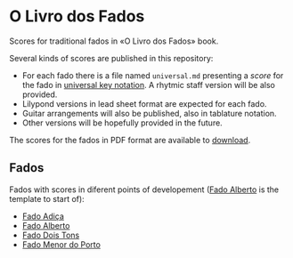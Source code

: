 O Livro dos Fados
=================

Scores for traditional fados in «O Livro dos Fados» book.

Several kinds of scores are published in this repository:

 * For each fado there is a file named `universal.md` presenting a _score_ for
   the fado in [universal key notation](Notation.md). A rhytmic staff version
   will be also provided.
 * Lilypond versions in lead sheet format are expected for each fado.
 * Guitar arrangements will also be published, also in tablature notation.
 * Other versions will be hopefully provided in the future.

The scores for the fados in PDF format are available to
[download](https://drive.google.com/folderview?id=0B32WHoIFa3yTWnpjQkNvaGFWSnc).

Fados
-----

Fados with scores in diferent points of developement
([Fado Alberto](Fados/Fado%20Alberto) is the template to start of):

* [Fado Adiça](Fados/Fado%20Adiça)
* [Fado Alberto](Fados/Fado%20Alberto)
* [Fado Dois Tons](Fados/Fado%20Dois%20Tons)
* [Fado Menor do Porto](Fados/Fado%20Menor%20do%20Porto)

